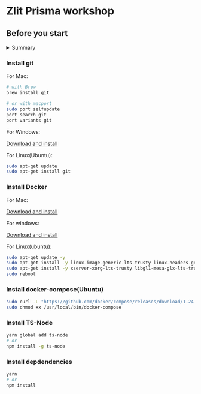 # Zlit Prisma workshop

## Before you start

<details>
  <summary>
    Summary
  </summary>

  <ul>
      <li>[Install git](#install-git)</li>
      <li>[Install Docker](#install-docker)</li>
      <li>[Install docker-compose(Ubuntu)](#install-docker-compose-ubuntu)</li>
      <li>[Install dependencies](#install-dependencies)</li>
      <li>[Install TS-Node](#install-ts-node)</li>
      <li>[Start service](#start-service)</li>
    </ul>
</details>

### Install git

For Mac:

```bash
# with Brew
brew install git

# or with macport
sudo port selfupdate
port search git
port variants git
```

For Windows:

[Download and install](https://git-for-windows.github.io/)

For Linux(Ubuntu):

```bash
sudo apt-get update
sudo apt-get install git
```

### Install Docker

For Mac:

[Download and install](https://download.docker.com/mac/beta/Docker.dmg)

For windows:

[Download and install](https://download.docker.com/win/beta/InstallDocker.msi)

For Linux(ubuntu):

```bash
sudo apt-get update -y
sudo apt-get install -y linux-image-generic-lts-trusty linux-headers-generic-lts-trusty
sudo apt-get install -y xserver-xorg-lts-trusty libgl1-mesa-glx-lts-trusty
sudo reboot
```

### Install docker-compose(Ubuntu)

```bash
sudo curl -L "https://github.com/docker/compose/releases/download/1.24.0/docker-compose-$(uname -s)-$(uname -m)" -o /usr/local/bin/docker-compose
sudo chmod +x /usr/local/bin/docker-compose
```

### Install TS-Node

```bash
yarn global add ts-node
# or
npm install -g ts-node
```

### Install depdendencies

```bash
yarn
# or
npm install
```
